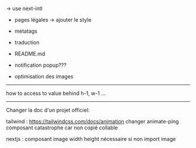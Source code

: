 -> use next-intl

- pages légales -> ajouter le style

- metatags
- traduction
- README.md

- notification popup???
- optimisation des images










---
how to access to value behind h-1, w-1 ...





----------
Changer la doc d'un projet officiel:

tailwind : https://tailwindcss.com/docs/animation changer animate-ping composant catastrophe car non copié collable

nextjs : composant image width height nécessaire si non import image
